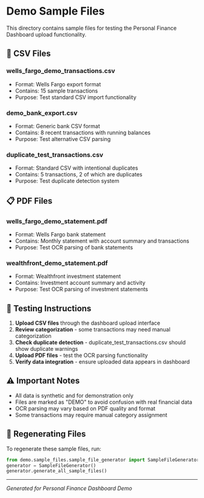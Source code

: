# Demo Sample Files

This directory contains sample files for testing the Personal Finance Dashboard upload functionality.

## 📄 CSV Files

### wells_fargo_demo_transactions.csv
- Format: Wells Fargo export format
- Contains: 15 sample transactions
- Purpose: Test standard CSV import functionality

### demo_bank_export.csv  
- Format: Generic bank CSV format
- Contains: 8 recent transactions with running balances
- Purpose: Test alternative CSV parsing

### duplicate_test_transactions.csv
- Format: Standard CSV with intentional duplicates
- Contains: 5 transactions, 2 of which are duplicates
- Purpose: Test duplicate detection system

## 📋 PDF Files

### wells_fargo_demo_statement.pdf
- Format: Wells Fargo bank statement
- Contains: Monthly statement with account summary and transactions
- Purpose: Test OCR parsing of bank statements

### wealthfront_demo_statement.pdf
- Format: Wealthfront investment statement  
- Contains: Investment account summary and activity
- Purpose: Test OCR parsing of investment statements

## 🧪 Testing Instructions

1. **Upload CSV files** through the dashboard upload interface
2. **Review categorization** - some transactions may need manual categorization
3. **Check duplicate detection** - duplicate_test_transactions.csv should show duplicate warnings
4. **Upload PDF files** - test the OCR parsing functionality
5. **Verify data integration** - ensure uploaded data appears in dashboard

## ⚠️ Important Notes

- All data is synthetic and for demonstration only
- Files are marked as "DEMO" to avoid confusion with real financial data
- OCR parsing may vary based on PDF quality and format
- Some transactions may require manual category assignment

## 🔄 Regenerating Files

To regenerate these sample files, run:
```python
from demo.sample_files.sample_file_generator import SampleFileGenerator
generator = SampleFileGenerator()
generator.generate_all_sample_files()
```

---
*Generated for Personal Finance Dashboard Demo*

